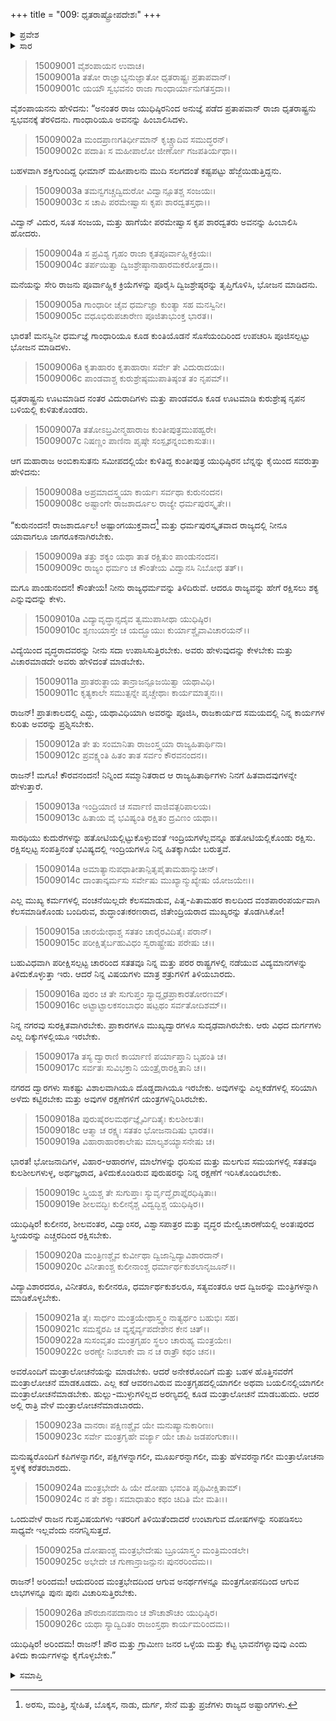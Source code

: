 +++
title = "009: ಧೃತರಾಷ್ಟ್ರೋಪದೇಶಃ"
+++

<details><summary>ಪ್ರವೇಶ</summary>


।।   ಓಂ ಓಂ ನಮೋ ನಾರಾಯಣಾಯ।।   ಶ್ರೀ ವೇದವ್ಯಾಸಾಯ ನಮಃ ।।

ಶ್ರೀ ಕೃಷ್ಣದ್ವೈಪಾಯನ ವೇದವ್ಯಾಸ ವಿರಚಿತ  

**ಶ್ರೀ ಮಹಾಭಾರತ**

**ಆಶ್ರಮವಾಸಿಕ ಪರ್ವ**

**ಆಶ್ರಮವಾಸ ಪರ್ವ**

**ಅಧ್ಯಾಯ 9**


</details>

<details><summary>ಸಾರ</summary>

ಧೃತರಾಷ್ಟ್ರ-ಗಾಂಧಾರಿಯರು ಊಟ ಮಾಡಿದುದು (1-6). ಧೃತರಾಷ್ಟ್ರನು ಯುಧಿಷ್ಠಿರನಿಗೆ ರಾಜ್ಯ ಸುರಕ್ಷಣೆಯ ಕುರಿತು ಉಪದೇಶಿಸಿದುದು (7-26).


</details>

> 15009001 ವೈಶಂಪಾಯನ ಉವಾಚ।  
15009001a ತತೋ ರಾಜ್ಞಾಭ್ಯನುಜ್ಞಾತೋ ಧೃತರಾಷ್ಟ್ರಃ ಪ್ರತಾಪವಾನ್।  
15009001c ಯಯೌ ಸ್ವಭವನಂ ರಾಜಾ ಗಾಂಧಾರ್ಯಾನುಗತಸ್ತದಾ।।

ವೈಶಂಪಾಯನನು ಹೇಳಿದನು: “ಅನಂತರ ರಾಜ ಯುಧಿಷ್ಠಿರನಿಂದ ಅನುಜ್ಞೆ ಪಡೆದ ಪ್ರತಾಪವಾನ್ ರಾಜಾ ಧೃತರಾಷ್ಟ್ರನು ಸ್ವಭವನಕ್ಕೆ ತೆರಳಿದನು. ಗಾಂಧಾರಿಯೂ ಅವನನ್ನು ಹಿಂಬಾಲಿಸಿದಳು.

> 15009002a ಮಂದಪ್ರಾಣಗತಿರ್ಧೀಮಾನ್ ಕೃಚ್ಚ್ರಾದಿವ ಸಮುದ್ಧರನ್।  
15009002c ಪದಾತಿಃ ಸ ಮಹೀಪಾಲೋ ಜೀರ್ಣೋ ಗಜಪತಿರ್ಯಥಾ।।

ಬಹಳವಾಗಿ ಶಕ್ತಿಗುಂದಿದ್ದ ಧೀಮಾನ್ ಮಹೀಪಾಲನು ಮುದಿ ಸಲಗದಂತೆ ಕಷ್ಟಪಟ್ಟು ಹೆಜ್ಜೆಯಿಡುತ್ತಿದ್ದನು.

> 15009003a ತಮನ್ವಗಚ್ಚದ್ವಿದುರೋ ವಿದ್ವಾನ್ಸೂತಶ್ಚ ಸಂಜಯಃ।  
15009003c ಸ ಚಾಪಿ ಪರಮೇಷ್ವಾಸಃ ಕೃಪಃ ಶಾರದ್ವತಸ್ತಥಾ।।

ವಿದ್ವಾನ್ ವಿದುರ, ಸೂತ ಸಂಜಯ, ಮತ್ತು ಹಾಗೆಯೇ ಪರಮೇಷ್ವಾಸ ಕೃಪ ಶಾರದ್ವತರು ಅವನನ್ನು ಹಿಂಬಾಲಿಸಿ ಹೋದರು.

> 15009004a ಸ ಪ್ರವಿಶ್ಯ ಗೃಹಂ ರಾಜಾ ಕೃತಪೂರ್ವಾಹ್ಣಿಕಕ್ರಿಯಃ।  
15009004c ತರ್ಪಯಿತ್ವಾ ದ್ವಿಜಶ್ರೇಷ್ಠಾನಾಹಾರಮಕರೋತ್ತದಾ।।

ಮನೆಯನ್ನು ಸೇರಿ ರಾಜನು ಪೂರ್ವಾಹ್ಣಿಕ ಕ್ರಿಯೆಗಳನ್ನು ಪೂರೈಸಿ ದ್ವಿಜಶ್ರೇಷ್ಠರನ್ನು ತೃಪ್ತಿಗೊಳಿಸಿ, ಭೋಜನ ಮಾಡಿದನು.

> 15009005a ಗಾಂಧಾರೀ ಚೈವ ಧರ್ಮಜ್ಞಾ ಕುಂತ್ಯಾ ಸಹ ಮನಸ್ವಿನೀ।  
15009005c ವಧೂಭಿರುಪಚಾರೇಣ ಪೂಜಿತಾಭುಂಕ್ತ ಭಾರತ।।

ಭಾರತ! ಮನಸ್ವಿನೀ ಧರ್ಮಜ್ಞೆ ಗಾಂಧಾರಿಯೂ ಕೂಡ ಕುಂತಿಯೊಡನೆ ಸೊಸೆಯಂದಿರಿಂದ ಉಪಚರಿಸಿ ಪೂಜಿಸಲ್ಪಟ್ಟು ಭೋಜನ ಮಾಡಿದಳು.

> 15009006a ಕೃತಾಹಾರಂ ಕೃತಾಹಾರಾಃ ಸರ್ವೇ ತೇ ವಿದುರಾದಯಃ।  
15009006c ಪಾಂಡವಾಶ್ಚ ಕುರುಶ್ರೇಷ್ಠಮುಪಾತಿಷ್ಠಂತ ತಂ ನೃಪಮ್।।

ಧೃತರಾಷ್ಟ್ರನು ಊಟಮಾಡಿದ ನಂತರ ವಿದುರಾದಿಗಳು ಮತ್ತು ಪಾಂಡವರೂ ಕೂಡ ಊಟಮಾಡಿ ಕುರುಶ್ರೇಷ್ಠ ನೃಪನ ಬಳಿಯಲ್ಲಿ ಕುಳಿತುಕೊಂಡರು.

> 15009007a ತತೋಽಬ್ರವೀನ್ಮಹಾರಾಜ ಕುಂತೀಪುತ್ರಮುಪಹ್ವರೇ।  
15009007c ನಿಷಣ್ಣಂ ಪಾಣಿನಾ ಪೃಷ್ಠೇ ಸಂಸ್ಪೃಶನ್ನಂಬಿಕಾಸುತಃ।।

ಆಗ ಮಹಾರಾಜ ಅಂಬಿಕಾಸುತನು ಸಮೀಪದಲ್ಲಿಯೇ ಕುಳಿತಿದ್ದ ಕುಂತೀಪುತ್ರ ಯುಧಿಷ್ಠಿರನ ಬೆನ್ನನ್ನು ಕೈಯಿಂದ ಸವರುತ್ತಾ ಹೇಳಿದನು:

> 15009008a ಅಪ್ರಮಾದಸ್ತ್ವಯಾ ಕಾರ್ಯಃ ಸರ್ವಥಾ ಕುರುನಂದನ।  
15009008c ಅಷ್ಟಾಂಗೇ ರಾಜಶಾರ್ದೂಲ ರಾಜ್ಯೇ ಧರ್ಮಪುರಸ್ಕೃತೇ।।

“ಕುರುನಂದನ! ರಾಜಶಾರ್ದೂಲ! ಅಷ್ಟಾಂಗಯುಕ್ತವಾದ[^1] ಮತ್ತು ಧರ್ಮಪುರಸ್ಕೃತವಾದ ರಾಜ್ಯದಲ್ಲಿ ನೀನೂ ಯಾವಾಗಲೂ ಜಾಗರೂಕನಾಗಿರಬೇಕು.

> 15009009a ತತ್ತು ಶಕ್ಯಂ ಯಥಾ ತಾತ ರಕ್ಷಿತುಂ ಪಾಂಡುನಂದನ।  
15009009c ರಾಜ್ಯಂ ಧರ್ಮಂ ಚ ಕೌಂತೇಯ ವಿದ್ವಾನಸಿ ನಿಬೋಧ ತತ್।।

ಮಗೂ ಪಾಂಡುನಂದನ! ಕೌಂತೇಯ! ನೀನು ರಾಜ್ಯಧರ್ಮವನ್ನು ತಿಳಿದಿರುವೆ. ಆದರೂ ರಾಜ್ಯವನ್ನು ಹೇಗೆ ರಕ್ಷಿಸಲು ಶಕ್ಯ ಎನ್ನುವುದನ್ನು ಕೇಳು.

> 15009010a ವಿದ್ಯಾವೃದ್ಧಾನ್ಸದೈವ ತ್ವಮುಪಾಸೀಥಾ ಯುಧಿಷ್ಠಿರ।  
15009010c ಶೃಣುಯಾಸ್ತೇ ಚ ಯದ್ಬ್ರೂಯುಃ ಕುರ್ಯಾಶ್ಚೈವಾವಿಚಾರಯನ್।।

ವಿದ್ಯೆಯಿಂದ ವೃದ್ಧರಾದವರನ್ನು ನೀನು ಸದಾ ಉಪಾಸಿಸುತ್ತಿರಬೇಕು. ಅವರು ಹೇಳುವುದನ್ನು ಕೇಳಬೇಕು ಮತ್ತು ವಿಚಾರಮಾಡದೇ ಅವರು ಹೇಳಿದಂತೆ ಮಾಡಬೇಕು.

> 15009011a ಪ್ರಾತರುತ್ಥಾಯ ತಾನ್ರಾಜನ್ಪೂಜಯಿತ್ವಾ ಯಥಾವಿಧಿ।  
15009011c ಕೃತ್ಯಕಾಲೇ ಸಮುತ್ಪನ್ನೇ ಪೃಚ್ಚೇಥಾಃ ಕಾರ್ಯಮಾತ್ಮನಃ।।

ರಾಜನ್! ಪ್ರಾತಃಕಾಲದಲ್ಲಿ ಎದ್ದು, ಯಥಾವಿಧಿಯಾಗಿ ಅವರನ್ನು ಪೂಜಿಸಿ, ರಾಜಕಾರ್ಯದ ಸಮಯದಲ್ಲಿ ನಿನ್ನ ಕಾರ್ಯಗಳ ಕುರಿತು ಅವರನ್ನು ಪ್ರಶ್ನಿಸಬೇಕು.

> 15009012a ತೇ ತು ಸಂಮಾನಿತಾ ರಾಜಂಸ್ತ್ವಯಾ ರಾಜ್ಯಹಿತಾರ್ಥಿನಾ।  
15009012c ಪ್ರವಕ್ಷ್ಯಂತಿ ಹಿತಂ ತಾತ ಸರ್ವಂ ಕೌರವನಂದನ।।

ರಾಜನ್! ಮಗೂ! ಕೌರವನಂದನ! ನಿನ್ನಿಂದ ಸಮ್ಮಾನಿತರಾದ ಆ ರಾಜ್ಯಹಿತಾರ್ಥಿಗಳು ನಿನಗೆ ಹಿತವಾದವುಗಳನ್ನೇ ಹೇಳುತ್ತಾರೆ.

> 15009013a ಇಂದ್ರಿಯಾಣಿ ಚ ಸರ್ವಾಣಿ ವಾಜಿವತ್ಪರಿಪಾಲಯ।  
15009013c ಹಿತಾಯ ವೈ ಭವಿಷ್ಯಂತಿ ರಕ್ಷಿತಂ ದ್ರವಿಣಂ ಯಥಾ।।

ಸಾರಥಿಯು ಕುದುರೆಗಳನ್ನು ಹತೋಟಿಯಲ್ಲಿಟ್ಟುಕೊಳ್ಳುವಂತೆ ಇಂದ್ರಿಯಗಳೆಲ್ಲವನ್ನೂ ಹತೋಟಿಯಲ್ಲಿಕೊಂಡು ರಕ್ಷಿಸು. ರಕ್ಷಿಸಲ್ಪಟ್ಟ ಸಂಪತ್ತಿನಂತೆ ಭವಿಷ್ಯದಲ್ಲಿ ಇಂದ್ರಿಯಗಳೂ ನಿನ್ನ ಹಿತಕ್ಕಾಗಿಯೇ ಬರುತ್ತವೆ.

> 15009014a ಅಮಾತ್ಯಾನುಪಧಾತೀತಾನ್ಪಿತೃಪೈತಾಮಹಾನ್ಶುಚೀನ್।  
15009014c ದಾಂತಾನ್ಕರ್ಮಸು ಸರ್ವೇಷು ಮುಖ್ಯಾನ್ಮುಖ್ಯೇಷು ಯೋಜಯೇಃ।।

ಎಲ್ಲ ಮುಖ್ಯ ಕರ್ಮಗಳಲ್ಲಿ ವಂಚನೆಯಿಲ್ಲದೇ ಕೆಲಸಮಾಡುವ, ಪಿತೃ-ಪಿತಾಮಹರ ಕಾಲದಿಂದ ವಂಶಪಾರಂಪರ್ಯವಾಗಿ ಕೆಲಸಮಾಡಿಕೊಂಡು ಬಂದಿರುವ, ಶುದ್ಧಾಂತಃಕರಣರಾದ, ಜಿತೇಂದ್ರಿಯರಾದ ಮುಖ್ಯರನ್ನು ತೊಡಗಿಸಿಕೋ!

> 15009015a ಚಾರಯೇಥಾಶ್ಚ ಸತತಂ ಚಾರೈರವಿದಿತೈಃ ಪರಾನ್।  
15009015c ಪರೀಕ್ಷಿತೈರ್ಬಹುವಿಧಂ ಸ್ವರಾಷ್ಟ್ರೇಷು ಪರೇಷು ಚ।।

ಬಹುವಿಧವಾಗಿ ಪರೀಕ್ಷಿಸಲ್ಪಟ್ಟ ಚಾರರಿಂದ ಸತತವೂ ನಿನ್ನ ಮತ್ತು ಪರರ ರಾಷ್ಟ್ರಗಳಲ್ಲಿ ನಡೆಯುವ ವಿದ್ಯಮಾನಗಳನ್ನು ತಿಳಿದುಕೊಳ್ಳುತ್ತಾ ಇರು. ಆದರೆ ನಿನ್ನ ವಿಷಯಗಳು ಮಾತ್ರ ಶತ್ರುಗಳಿಗೆ ತಿಳಿಯಬಾರದು.

> 15009016a ಪುರಂ ಚ ತೇ ಸುಗುಪ್ತಂ ಸ್ಯಾದ್ದೃಢಪ್ರಾಕಾರತೋರಣಮ್।  
15009016c ಅಟ್ಟಾಟ್ಟಾಲಕಸಂಬಾಧಂ ಷಟ್ಪಥಂ ಸರ್ವತೋದಿಶಮ್।।

ನಿನ್ನ ನಗರವು ಸುರಕ್ಷಿತವಾಗಿರಬೇಕು. ಪ್ರಾಕಾರಗಳೂ ಮುಖ್ಯದ್ವಾರಗಳೂ ಸುದೃಢವಾಗಿರಬೇಕು. ಆರು ವಿಧದ ದುರ್ಗಗಳು ಎಲ್ಲ ದಿಕ್ಕುಗಳಲ್ಲಿಯೂ ಇರಬೇಕು.

> 15009017a ತಸ್ಯ ದ್ವಾರಾಣಿ ಕಾರ್ಯಾಣಿ ಪರ್ಯಾಪ್ತಾನಿ ಬೃಹಂತಿ ಚ।  
15009017c ಸರ್ವತಃ ಸುವಿಭಕ್ತಾನಿ ಯಂತ್ರೈರಾರಕ್ಷಿತಾನಿ ಚ।।

ನಗರದ ದ್ವಾರಗಳು ಸಾಕಷ್ಟು ವಿಶಾಲವಾಗಿಯೂ ದೊಡ್ಡದಾಗಿಯೂ ಇರಬೇಕು. ಅವುಗಳನ್ನು ಎಲ್ಲಕಡೆಗಳಲ್ಲಿ ಸರಿಯಾಗಿ ಅಳೆದು ಕಟ್ಟಿರಬೇಕು ಮತ್ತು ಅವುಗಳ ರಕ್ಷಣೆಗಳಿಗೆ ಯಂತ್ರಗಳನ್ನಿರಿಸಿರಬೇಕು.

> 15009018a ಪುರುಷೈರಲಮರ್ಥಜ್ಞೈರ್ವಿದಿತೈಃ ಕುಲಶೀಲತಃ।  
15009018c ಆತ್ಮಾ ಚ ರಕ್ಷ್ಯಃ ಸತತಂ ಭೋಜನಾದಿಷು ಭಾರತ।।  
15009019a ವಿಹಾರಾಹಾರಕಾಲೇಷು ಮಾಲ್ಯಶಯ್ಯಾಸನೇಷು ಚ।

ಭಾರತ! ಭೋಜನಾದಿಗಳ, ವಿಹಾರ-ಆಹಾರಗಳ, ಮಾಲೆಗಳನ್ನು ಧರಿಸುವ ಮತ್ತು ಮಲಗುವ ಸಮಯಗಳಲ್ಲಿ ಸತತವೂ ಕುಲಶೀಲಗಳುಳ್ಳ, ಅರ್ಥಜ್ಞರಾದ, ತಿಳಿದುಕೊಂಡಿರುವ ಪುರುಷರನ್ನು ನಿನ್ನ ರಕ್ಷಣೆಗೆ ಇರಿಸಿಕೊಂಡಿರಬೇಕು.

> 15009019c ಸ್ತ್ರಿಯಶ್ಚ ತೇ ಸುಗುಪ್ತಾಃ ಸ್ಯುರ್ವೃದ್ಧೈರಾಪ್ತೈರಧಿಷ್ಠಿತಾಃ।  
15009019e ಶೀಲವದ್ಭಿಃ ಕುಲೀನೈಶ್ಚ ವಿದ್ವದ್ಭಿಶ್ಚ ಯುಧಿಷ್ಠಿರ।।

ಯುಧಿಷ್ಠಿರ! ಕುಲೀನರ, ಶೀಲವಂತರ, ವಿದ್ವಾಂಸರ, ವಿಶ್ವಾಸಪಾತ್ರರ ಮತ್ತು ವೃದ್ಧರ ಮೇಲ್ವಿಚಾರಣೆಯಲ್ಲಿ ಅಂತಃಪುರದ ಸ್ತ್ರೀಯರನ್ನು ಎಚ್ಚರದಿಂದ ರಕ್ಷಿಸಬೇಕು.

> 15009020a ಮಂತ್ರಿಣಶ್ಚೈವ ಕುರ್ವೀಥಾ ದ್ವಿಜಾನ್ವಿದ್ಯಾವಿಶಾರದಾನ್।  
15009020c ವಿನೀತಾಂಶ್ಚ ಕುಲೀನಾಂಶ್ಚ ಧರ್ಮಾರ್ಥಕುಶಲಾನೃಜೂನ್।।

ವಿದ್ಯಾವಿಶಾರದರೂ, ವಿನೀತರೂ, ಕುಲೀನರೂ, ಧರ್ಮಾರ್ಥಕುಶಲರೂ, ಸತ್ಯವಂತರೂ ಆದ ದ್ವಿಜರನ್ನು ಮಂತ್ರಿಗಳನ್ನಾಗಿ ಮಾಡಿಕೊಳ್ಳಬೇಕು.

> 15009021a ತೈಃ ಸಾರ್ಧಂ ಮಂತ್ರಯೇಥಾಸ್ತ್ವಂ ನಾತ್ಯರ್ಥಂ ಬಹುಭಿಃ ಸಹ।  
15009021c ಸಮಸ್ತೈರಪಿ ಚ ವ್ಯಸ್ತೈರ್ವ್ಯಪದೇಶೇನ ಕೇನ ಚಿತ್।।  
15009022a ಸುಸಂವೃತಂ ಮಂತ್ರಗೃಹಂ ಸ್ಥಲಂ ಚಾರುಹ್ಯ ಮಂತ್ರಯೇಃ।  
15009022c ಅರಣ್ಯೇ ನಿಃಶಲಾಕೇ ವಾ ನ ಚ ರಾತ್ರೌ ಕಥಂ ಚನ।।

ಅವರೊಂದಿಗೆ ಮಂತ್ರಾಲೋಚನೆಯನ್ನು ಮಾಡಬೇಕು. ಆದರೆ ಅನೇಕರೊಂದಿಗೆ ಮತ್ತು ಬಹಳ ಹೊತ್ತಿನವರೆಗೆ ಮಂತ್ರಾಲೋಚನೆ ಮಾಡಕೂಡದು. ಎಲ್ಲ ಕಡೆ ಆವರಣವಿರುವ ಮಂತ್ರಗೃಹದಲ್ಲಿಯಾಗಲೀ ಅಥವಾ ಬಯಲಿನಲ್ಲಿಯಾಗಲೀ ಮಂತ್ರಾಲೋಚನೆಮಾಡಬೇಕು. ಹುಲ್ಲು-ಮುಳ್ಳುಗಳಿಲ್ಲದ ಅರಣ್ಯದಲ್ಲಿ ಕೂಡ ಮಂತ್ರಾಲೋಚನೆ ಮಾಡಬಹುದು. ಆದರ ಅಲ್ಲಿ ರಾತ್ರಿ ವೇಳೆ ಮಂತ್ರಾಲೋಚನೆಮಾಡಬಾರದು.

> 15009023a ವಾನರಾಃ ಪಕ್ಷಿಣಶ್ಚೈವ ಯೇ ಮನುಷ್ಯಾನುಕಾರಿಣಃ।  
15009023c ಸರ್ವೇ ಮಂತ್ರಗೃಹೇ ವರ್ಜ್ಯಾ ಯೇ ಚಾಪಿ ಜಡಪಂಗುಕಾಃ।।

ಮನುಷ್ಯರೊಂದಿಗೆ ಕಪಿಗಳನ್ನಾಗಲೀ, ಪಕ್ಷಿಗಳನ್ನಾಗಲೀ, ಮೂರ್ಖರನ್ನಾಗಲೀ, ಮತ್ತು ಹೆಳವರನ್ನಾಗಲೀ ಮಂತ್ರಾಲೋಚನಾ ಸ್ಥಳಕ್ಕೆ ಕರೆತರಬಾರದು.

> 15009024a ಮಂತ್ರಭೇದೇ ಹಿ ಯೇ ದೋಷಾ ಭವಂತಿ ಪೃಥಿವೀಕ್ಷಿತಾಮ್।  
15009024c ನ ತೇ ಶಕ್ಯಾಃ ಸಮಾಧಾತುಂ ಕಥಂ ಚಿದಿತಿ ಮೇ ಮತಿಃ।।

ಒಂದುವೇಳೆ ರಾಜನ ಗುಪ್ತವಿಷಯಗಳು ಇತರರಿಗೆ ತಿಳಿಯಿತೆಂದಾದರೆ ಉಂಟಾಗುವ ದೋಷಗಳನ್ನು ಸರಿಪಡಿಸಲು ಸಾಧ್ಯವೇ ಇಲ್ಲವೆಂದು ನನಗನ್ನಿಸುತ್ತದೆ.

> 15009025a ದೋಷಾಂಶ್ಚ ಮಂತ್ರಭೇದೇಷು ಬ್ರೂಯಾಸ್ತ್ವಂ ಮಂತ್ರಿಮಂಡಲೇ।  
15009025c ಅಭೇದೇ ಚ ಗುಣಾನ್ರಾಜನ್ಪುನಃ ಪುನರರಿಂದಮ।।

ರಾಜನ್! ಅರಿಂದಮ! ಆದುದರಿಂದ ಮಂತ್ರಭೇದದಿಂದ ಆಗುವ ಅನರ್ಥಗಳನ್ನೂ ಮಂತ್ರಗೋಪನದಿಂದ ಆಗುವ ಲಾಭಗಳನ್ನೂ ಪುನಃ ಪುನಃ ವಿಚಾರಿಸುತ್ತಿರಬೇಕು.

> 15009026a ಪೌರಜಾನಪದಾನಾಂ ಚ ಶೌಚಾಶೌಚಂ ಯುಧಿಷ್ಠಿರ।  
15009026c ಯಥಾ ಸ್ಯಾದ್ವಿದಿತಂ ರಾಜಂಸ್ತಥಾ ಕಾರ್ಯಮರಿಂದಮ।।

ಯುಧಿಷ್ಠಿರ! ಅರಿಂದಮ! ರಾಜನ್! ಪೌರ ಮತ್ತು ಗ್ರಾಮೀಣ ಜನರ ಒಳ್ಳೆಯ ಮತ್ತು ಕೆಟ್ಟ ಭಾವನೆಗಳ್ಯಾವುವು ಎಂದು ತಿಳಿದು ಕಾರ್ಯಗಳನ್ನು ಕೈಗೊಳ್ಳಬೇಕು.”



<details><summary>ಸಮಾಪ್ತಿ</summary>


ಇತಿ ಶ್ರೀಮಹಾಭಾರತೇ ಆಶ್ರಮವಾಸಿಕೇ ಪರ್ವಣಿ ಆಶ್ರಮವಾಸಪರ್ವಣಿ ಧೃತರಾಷ್ಟ್ರೋಪದೇಶೇ ನವಮೋಽಧ್ಯಾಯಃ।।  
ಇದು ಶ್ರೀಮಹಾಭಾರತದಲ್ಲಿ ಆಶ್ರಮವಾಸಿಕಪರ್ವದಲ್ಲಿ ಆಶ್ರಮವಾಸಪರ್ವದಲ್ಲಿ ಧೃತರಾಷ್ಟ್ರೋಪದೇಶ ಎನ್ನುವ ಒಂಭತ್ತನೇ ಅಧ್ಯಾಯವು.


</details>

[^1]: ಅರಸು, ಮಂತ್ರಿ, ಸ್ನೇಹಿತ, ಬೊಕ್ಕಸ, ನಾಡು, ದುರ್ಗ, ಸೇನೆ ಮತ್ತು ಪ್ರಜೆಗಳು ರಾಜ್ಯದ ಅಷ್ಟಾಂಗಗಳು.

